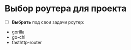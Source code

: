# Выбор роутера для проекта

- [ ] **Выбрать** под свои задачи роутер:

- gorilla
- go-chi
- fasthttp-router
